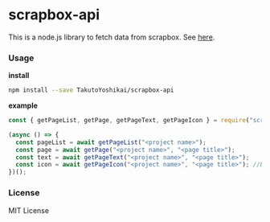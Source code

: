 # scrapbox-api
This is a node.js library to fetch data from scrapbox.
See [here](https://scrapbox.io/help-jp/API).

### Usage
**install**
```bash
npm install --save TakutoYoshikai/scrapbox-api
```

**example**
```javascript
const { getPageList, getPage, getPageText, getPageIcon } = require("scrapbox-api");

(async () => {
  const pageList = await getPageList("<project name>");
  const page = await getPage("<project name>", "<page title>");
  const text = await getPageText("<project name>", "<page title>");
  const icon = await getPageIcon("<project name>", "<page title>"); //Buffer
})();
```

### License
MIT License
